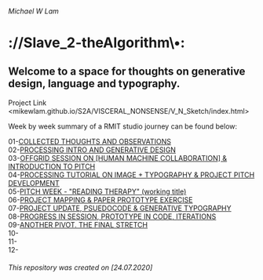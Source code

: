 ###### Michael W Lam
# ://Slave_2-theAlgorithm\\•:

## Welcome to a space for thoughts on generative design, language and typography.

Project Link <mikewlam.github.io/S2A/VISCERAL_NONSENSE/V_N_Sketch/index.html>

Week by week summary of a RMIT studio journey can be found below:</br>

01-[COLLECTED THOUGHTS AND OBSERVATIONS](https://github.com/mikewlam/S2A/tree/master/WK1)</br>
02-[PROCESSING INTRO AND GENERATIVE DESIGN](https://github.com/mikewlam/S2A/tree/master/WK2)</br>
03-[OFFGRID SESSION ON [HUMAN MACHINE COLLABORATION] & INTRODUCTION TO PITCH](https://github.com/mikewlam/S2A/tree/master/WK3)</br>
04-[PROCESSING TUTORIAL ON IMAGE + TYPOGRAPHY & PROJECT PITCH DEVELOPMENT](https://github.com/mikewlam/S2A/tree/master/WK4)</br>
05-[PITCH WEEK - "READING THERAPY" (working title)](https://github.com/mikewlam/S2A/tree/master/WK5)</br>
06-[PROJECT MAPPING & PAPER PROTOTYPE EXERCISE](https://github.com/mikewlam/S2A/tree/master/WK6)</br>
07-[PROJECT UPDATE, PSUEDOCODE & GENERATIVE TYPOGRAPHY](https://github.com/mikewlam/S2A/tree/master/WK7)</br>
08-[PROGRESS IN SESSION, PROTOTYPE IN CODE, ITERATIONS](https://github.com/mikewlam/S2A/tree/master/WK8)</br>
09-[ANOTHER PIVOT. THE FINAL STRETCH](https://github.com/mikewlam/S2A/tree/master/WK9)</br>
10-</br>
11-</br>
12-</br>

###### This repository was created on [24.07.2020]
